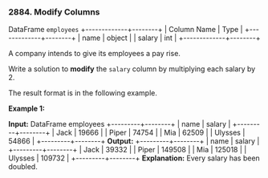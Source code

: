 ### 2884\. Modify Columns

DataFrame `employees`
+-------------+--------+
| Column Name | Type   |
+-------------+--------+
| name        | object |
| salary      | int    |
+-------------+--------+

A company intends to give its employees a pay rise.

Write a solution to **modify** the `salary` column by multiplying each salary by 2.

The result format is in the following example.

**Example 1:**

**Input:**
DataFrame employees
+---------+--------+
| name    | salary |
+---------+--------+
| Jack    | 19666  |
| Piper   | 74754  |
| Mia     | 62509  |
| Ulysses | 54866  |
+---------+--------+
**Output:**
+---------+--------+
| name    | salary |
+---------+--------+
| Jack    | 39332  |
| Piper   | 149508 |
| Mia     | 125018 |
| Ulysses | 109732 |
+---------+--------+
**Explanation:**
Every salary has been doubled.
